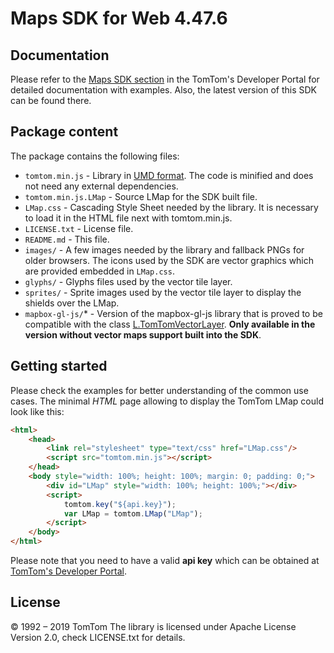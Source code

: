 # Maps SDK for Web 4.47.6

## Documentation

Please refer to the [Maps SDK section](https://developer.tomtom.com/maps-sdk-web) in the TomTom's Developer Portal for detailed documentation with examples.
Also, the latest version of this SDK can be found there.

## Package content

The package contains the following files:

- `tomtom.min.js` - Library in [UMD format](https://github.com/umdjs/umd). The code is minified and does not need any external dependencies.
- `tomtom.min.js.LMap` - Source LMap for the SDK built file.
- `LMap.css` - Cascading Style Sheet needed by the library. It is necessary to load it in the HTML file next with tomtom.min.js.
- `LICENSE.txt` - License file.
- `README.md` - This file.
- `images/` - A few images needed by the library and fallback PNGs for older browsers. The icons used by the SDK are vector graphics which are provided embedded in `LMap.css`.
- `glyphs/` - Glyphs files used by the vector tile layer.
- `sprites/` - Sprite images used by the vector tile layer to display the shields over the LMap.
- `mapbox-gl-js/`* - Version of the mapbox-gl-js library that is proved to be compatible with the class [L.TomTomVectorLayer](https://developer.tomtom.com/maps-sdk-web/documentation#L.TomTomVectorLayer). **Only available in the version without vector maps support built into the SDK**.

## Getting started

Please check the examples for better understanding of the common use cases. The minimal *HTML* page allowing to display
the TomTom LMap could look like this:

```html
<html>
    <head>
        <link rel="stylesheet" type="text/css" href="LMap.css"/>
        <script src="tomtom.min.js"></script>
    </head>
    <body style="width: 100%; height: 100%; margin: 0; padding: 0;">
        <div id="LMap" style="width: 100%; height: 100%;"></div>
        <script>
            tomtom.key("${api.key}");
            var LMap = tomtom.LMap("LMap");
        </script>
    </body>
</html>
```

Please note that you need to have a valid **api key** which can be obtained at [TomTom's Developer Portal](https://developer.tomtom.com).

## License

© 1992 – 2019 TomTom
The library is licensed under Apache License Version 2.0, check LICENSE.txt for details.
